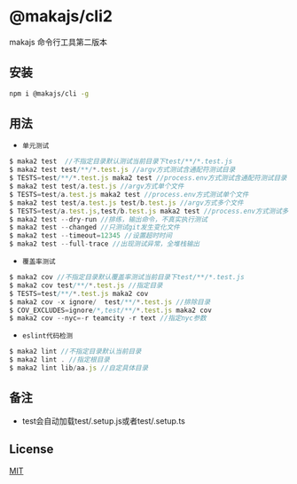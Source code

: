 # @makajs/cli2

makajs 命令行工具第二版本

## 安装

```bash
npm i @makajs/cli -g
```

## 用法

- `单元测试`

```js
$ maka2 test  //不指定目录默认测试当前目录下test/**/*.test.js
$ maka2 test test/**/*.test.js //argv方式测试含通配符测试目录
$ TESTS=test/**/*.test.js maka2 test //process.env方式测试含通配符测试目录
$ maka2 test test/a.test.js //argv方式单个文件
$ TESTS=test/a.test.js maka2 test //process.env方式测试单个文件
$ maka2 test test/a.test.js test/b.test.js //argv方式多个文件
$ TESTS=test/a.test.js,test/b.test.js maka2 test //process.env方式测试多个文件
$ maka2 test --dry-run //排练，输出命令，不真实执行测试
$ maka2 test --changed //只测试git发生变化文件
$ maka2 test --timeout=12345 //设置超时时间
$ maka2 test --full-trace //出现测试异常，全堆栈输出
```

- `覆盖率测试`
```js
$ maka2 cov //不指定目录默认覆盖率测试当前目录下test/**/*.test.js
$ maka2 cov test/**/*.test.js //指定目录
$ TESTS=test/**/*.test.js maka2 cov
$ maka2 cov -x ignore/  test/**/*.test.js //排除目录
$ COV_EXCLUDES=ignore/*,test/**/*.test.js maka2 cov
$ maka2 cov --nyc=-r teamcity -r text //指定nyc参数
```


- `eslint代码检测`
```js
$ maka2 lint //不指定目录默认当前目录
$ maka2 lint . //指定根目录
$ maka2 lint lib/aa.js //自定具体目录
```

## 备注

- test会自动加载test/.setup.js或者test/.setup.ts

## License

[MIT](LICENSE)
